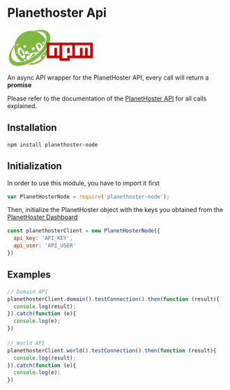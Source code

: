 # Planethoster Api
![PlanetHoster NPM logo](img/planethoster-node.png)

An async API wrapper for the PlanetHoster API, every call will return a __promise__

Please refer to the documentation of the [PlanetHoster API](https://apidoc.planethoster.com/) for all calls explained.

## Installation
    npm install planethoster-node

## Initialization
In order to use this module, you have to import it first

```javascript
var PlanetHosterNode = require('planethoster-node');
```

Then, initialize the PlanetHoster object with the keys you obtained from the [PlanetHoster Dashboard](https://my.planethoster.com/)

```javascript
const planethosterClient = new PlanetHosterNode({
  api_key: 'API_KEY',
  api_user: 'API_USER'
})
```

## Examples
```javascript
// Domain API
planethosterClient.domain().testConnection().then(function (result){
  console.log(result);
}).catch(function (e){
  console.log(e);
})

// World API
planethosterClient.world().testConnection().then(function (result){
  console.log(result);
}).catch(function (e){
  console.log(e);
})
```